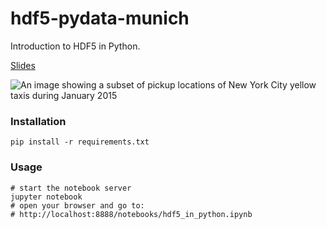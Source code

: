 # hdf5-pydata-munich

Introduction to HDF5 in Python.

[Slides](https://slides.com/jackdbd/hdf5-talk-pydata)

![An image showing a subset of pickup locations of New York City yellow taxis during January 2015](https://github.com/jackdbd/hdf5-pydata-munich/blob/master/img/nyc-yellow-taxis-pickups.png "A subset of pickup locations of New York City yellow taxis during January 2015")


### Installation

```shell
pip install -r requirements.txt
```


### Usage

```shell
# start the notebook server
jupyter notebook
# open your browser and go to:
# http://localhost:8888/notebooks/hdf5_in_python.ipynb
```